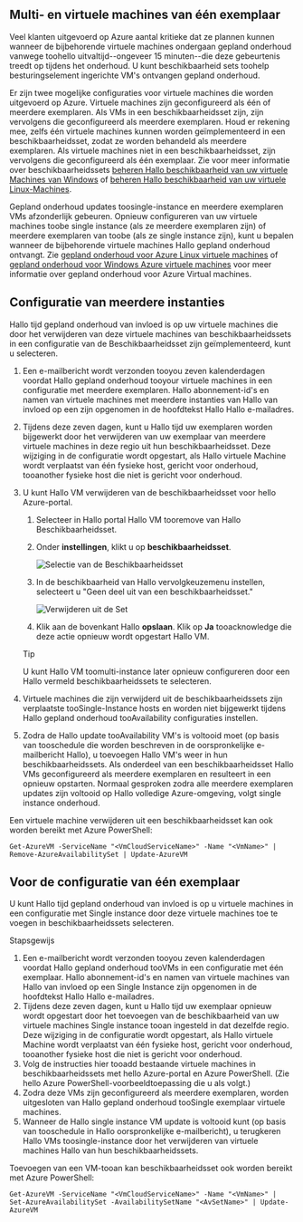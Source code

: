 

## <a name="multi-and-single-instance-vms"></a>Multi- en virtuele machines van één exemplaar
Veel klanten uitgevoerd op Azure aantal kritieke dat ze plannen kunnen wanneer de bijbehorende virtuele machines ondergaan gepland onderhoud vanwege toohello uitvaltijd--ongeveer 15 minuten--die deze gebeurtenis treedt op tijdens het onderhoud. U kunt beschikbaarheid sets toohelp besturingselement ingerichte VM's ontvangen gepland onderhoud.

Er zijn twee mogelijke configuraties voor virtuele machines die worden uitgevoerd op Azure. Virtuele machines zijn geconfigureerd als één of meerdere exemplaren. Als VMs in een beschikbaarheidsset zijn, zijn vervolgens die geconfigureerd als meerdere exemplaren. Houd er rekening mee, zelfs één virtuele machines kunnen worden geïmplementeerd in een beschikbaarheidsset, zodat ze worden behandeld als meerdere exemplaren. Als virtuele machines niet in een beschikbaarheidsset, zijn vervolgens die geconfigureerd als één exemplaar.  Zie voor meer informatie over beschikbaarheidssets [beheren Hallo beschikbaarheid van uw virtuele Machines van Windows](../articles/virtual-machines/windows/manage-availability.md?toc=%2fazure%2fvirtual-machines%2fwindows%2ftoc.json) of [beheren Hallo beschikbaarheid van uw virtuele Linux-Machines](../articles/virtual-machines/linux/manage-availability.md?toc=%2fazure%2fvirtual-machines%2flinux%2ftoc.json).

Gepland onderhoud updates toosingle-instance en meerdere exemplaren VMs afzonderlijk gebeuren. Opnieuw configureren van uw virtuele machines toobe single instance (als ze meerdere exemplaren zijn) of meerdere exemplaren van toobe (als ze single instance zijn), kunt u bepalen wanneer de bijbehorende virtuele machines Hallo gepland onderhoud ontvangt. Zie [gepland onderhoud voor Azure Linux virtuele machines](../articles/virtual-machines/linux/planned-maintenance.md?toc=%2fazure%2fvirtual-machines%2flinux%2ftoc.json) of [gepland onderhoud voor Windows Azure virtuele machines](../articles/virtual-machines/windows/planned-maintenance.md?toc=%2fazure%2fvirtual-machines%2fwindows%2ftoc.json) voor meer informatie over gepland onderhoud voor Azure Virtual machines.

## <a name="for-multi-instance-configuration"></a>Configuratie van meerdere instanties
Hallo tijd gepland onderhoud van invloed is op uw virtuele machines die door het verwijderen van deze virtuele machines van beschikbaarheidssets in een configuratie van de Beschikbaarheidsset zijn geïmplementeerd, kunt u selecteren.

1. Een e-mailbericht wordt verzonden tooyou zeven kalenderdagen voordat Hallo gepland onderhoud tooyour virtuele machines in een configuratie met meerdere exemplaren. Hallo abonnement-id's en namen van virtuele machines met meerdere instanties van Hallo van invloed op een zijn opgenomen in de hoofdtekst Hallo Hallo e-mailadres.
2. Tijdens deze zeven dagen, kunt u Hallo tijd uw exemplaren worden bijgewerkt door het verwijderen van uw exemplaar van meerdere virtuele machines in deze regio uit hun beschikbaarheidsset. Deze wijziging in de configuratie wordt opgestart, als Hallo virtuele Machine wordt verplaatst van één fysieke host, gericht voor onderhoud, tooanother fysieke host die niet is gericht voor onderhoud.
3. U kunt Hallo VM verwijderen van de beschikbaarheidsset voor hello Azure-portal.

   1. Selecteer in Hallo portal Hallo VM tooremove van Hallo Beschikbaarheidsset.  

   2. Onder **instellingen**, klikt u op **beschikbaarheidsset**.

      ![Selectie van de Beschikbaarheidsset](./media/virtual-machines-planned-maintenance-schedule/availabilitysetselection.png)

   3. In de beschikbaarheid van Hallo vervolgkeuzemenu instellen, selecteert u "Geen deel uit van een beschikbaarheidsset."

      ![Verwijderen uit de Set](./media/virtual-machines-planned-maintenance-schedule/availabilitysetwarning.png)

   4. Klik aan de bovenkant Hallo **opslaan**. Klik op **Ja** tooacknowledge die deze actie opnieuw wordt opgestart Hallo VM.

   >[!TIP]
   >U kunt Hallo VM toomulti-instance later opnieuw configureren door een Hallo vermeld beschikbaarheidssets te selecteren.

4. Virtuele machines die zijn verwijderd uit de beschikbaarheidssets zijn verplaatste tooSingle-Instance hosts en worden niet bijgewerkt tijdens Hallo gepland onderhoud tooAvailability configuraties instellen.
5. Zodra de Hallo update tooAvailability VM's is voltooid moet (op basis van tooschedule die worden beschreven in de oorspronkelijke e-mailbericht Hallo), u toevoegen Hallo VM's weer in hun beschikbaarheidssets. Als onderdeel van een beschikbaarheidsset Hallo VMs geconfigureerd als meerdere exemplaren en resulteert in een opnieuw opstarten. Normaal gesproken zodra alle meerdere exemplaren updates zijn voltooid op Hallo volledige Azure-omgeving, volgt single instance onderhoud.

Een virtuele machine verwijderen uit een beschikbaarheidsset kan ook worden bereikt met Azure PowerShell:

```
Get-AzureVM -ServiceName "<VmCloudServiceName>" -Name "<VmName>" | Remove-AzureAvailabilitySet | Update-AzureVM
```

## <a name="for-single-instance-configuration"></a>Voor de configuratie van één exemplaar
U kunt Hallo tijd gepland onderhoud van invloed is op u virtuele machines in een configuratie met Single instance door deze virtuele machines toe te voegen in beschikbaarheidssets selecteren.

Stapsgewijs

1. Een e-mailbericht wordt verzonden tooyou zeven kalenderdagen voordat Hallo gepland onderhoud tooVMs in een configuratie met één exemplaar. Hallo abonnement-id's en namen van virtuele machines van Hallo van invloed op een Single Instance zijn opgenomen in de hoofdtekst Hallo Hallo e-mailadres.
2. Tijdens deze zeven dagen, kunt u Hallo tijd uw exemplaar opnieuw wordt opgestart door het toevoegen van de beschikbaarheid van uw virtuele machines Single instance tooan ingesteld in dat dezelfde regio. Deze wijziging in de configuratie wordt opgestart, als Hallo virtuele Machine wordt verplaatst van één fysieke host, gericht voor onderhoud, tooanother fysieke host die niet is gericht voor onderhoud.
3. Volg de instructies hier tooadd bestaande virtuele machines in beschikbaarheidssets met hello Azure-portal en Azure PowerShell. (Zie hello Azure PowerShell-voorbeeldtoepassing die u als volgt.)
4. Zodra deze VMs zijn geconfigureerd als meerdere exemplaren, worden uitgesloten van Hallo gepland onderhoud tooSingle exemplaar virtuele machines.
5. Wanneer de Hallo single instance VM update is voltooid kunt (op basis van tooschedule in Hallo oorspronkelijke e-mailbericht), u terugkeren Hallo VMs toosingle-instance door het verwijderen van virtuele machines Hallo van hun beschikbaarheidssets.

Toevoegen van een VM-tooan kan beschikbaarheidsset ook worden bereikt met Azure PowerShell:

    Get-AzureVM -ServiceName "<VmCloudServiceName>" -Name "<VmName>" | Set-AzureAvailabilitySet -AvailabilitySetName "<AvSetName>" | Update-AzureVM

<!--Anchors-->



<!--Link references-->
[Virtual Machines Manage Availability]: virtual-machines-windows-tutorial.md
[Understand planned versus unplanned maintenance]: virtual-machines-manage-availability.md#Understand-planned-versus-unplanned-maintenance/
